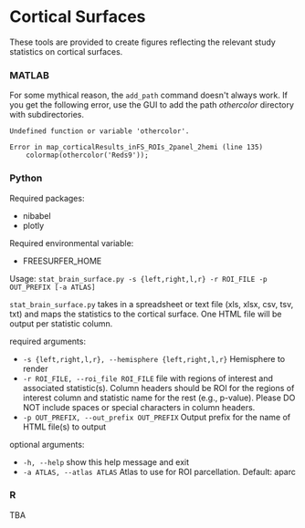 # Cortical Surfaces

These tools are provided to create figures reflecting the relevant study statistics on cortical surfaces.

### MATLAB

For some mythical reason, the `add_path` command doesn't always work. If you get the following error, use the GUI to add the path *othercolor* directory with subdirectories. 

```
Undefined function or variable 'othercolor'.

Error in map_corticalResults_inFS_ROIs_2panel_2hemi (line 135)
    colormap(othercolor('Reds9'));
```

### Python

Required packages: 
* nibabel
* plotly

Required environmental variable:
* FREESURFER_HOME

Usage: `stat_brain_surface.py -s {left,right,l,r} -r ROI_FILE
                             -p OUT_PREFIX [-a ATLAS]`

`stat_brain_surface.py` takes in a spreadsheet or text file (xls, xlsx, csv,
tsv, txt) and maps the statistics to the cortical surface. One HTML file will be output
per statistic column.

required arguments:
* `-s {left,right,l,r}, --hemisphere {left,right,l,r}`
                        Hemisphere to render
* `-r ROI_FILE, --roi_file ROI_FILE`
                        file with regions of interest and associated
                        statistic(s). Column headers should be ROI for the
                        regions of interest column and statistic name for the
                        rest (e.g., p-value). Please DO NOT include spaces or
                        special characters in column headers.
* `-p OUT_PREFIX, --out_prefix OUT_PREFIX`
                        Output prefix for the name of HTML file(s) to output

optional arguments:
* `-h, --help`            show this help message and exit
* `-a ATLAS, --atlas ATLAS`
                        Atlas to use for ROI parcellation. Default:
                        aparc

### R

TBA
